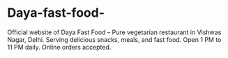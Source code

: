 # Daya-fast-food-
Official website of Daya Fast Food – Pure vegetarian restaurant in Vishwas Nagar, Delhi. Serving delicious snacks, meals, and fast food. Open 1 PM to 11 PM daily. Online orders accepted.
